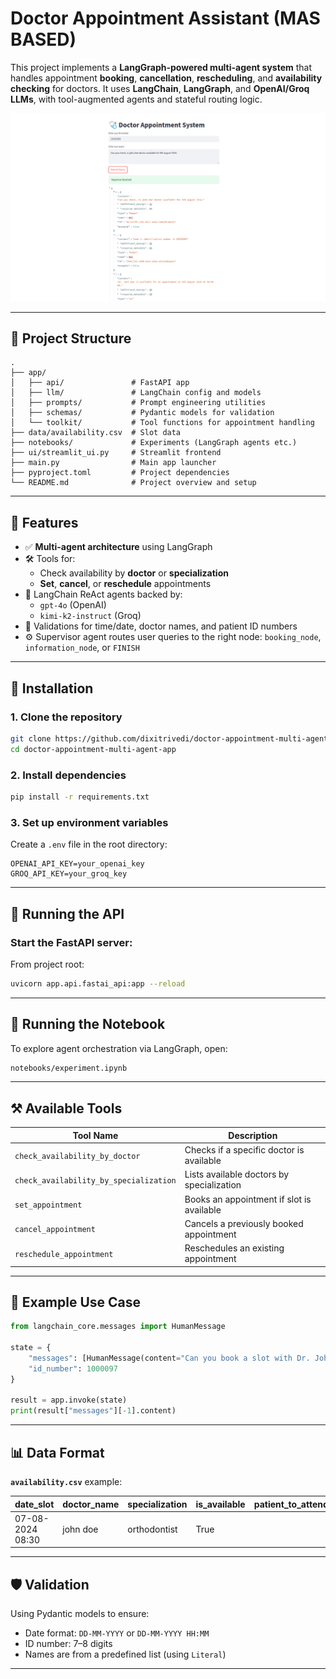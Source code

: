 # Doctor Appointment Assistant (MAS BASED)

This project implements a **LangGraph-powered multi-agent system** that handles appointment **booking**, **cancellation**, **rescheduling**, and **availability checking** for doctors. It uses **LangChain**, **LangGraph**, and **OpenAI/Groq LLMs**, with tool-augmented agents and stateful routing logic.

![data/photos/ui_photo.png](data/photos/ui_photo.png)

---

## 📁 Project Structure

```
.
├── app/
│   ├── api/               # FastAPI app
│   ├── llm/               # LangChain config and models
│   ├── prompts/           # Prompt engineering utilities
│   ├── schemas/           # Pydantic models for validation
│   └── toolkit/           # Tool functions for appointment handling
├── data/availability.csv  # Slot data
├── notebooks/             # Experiments (LangGraph agents etc.)
├── ui/streamlit_ui.py     # Streamlit frontend
├── main.py                # Main app launcher
├── pyproject.toml         # Project dependencies
└── README.md              # Project overview and setup
```

---

## 🧠 Features

- ✅ **Multi-agent architecture** using LangGraph
- 🛠️ Tools for:
  - Check availability by **doctor** or **specialization**
  - **Set**, **cancel**, or **reschedule** appointments
- 💬 LangChain ReAct agents backed by:
  - `gpt-4o` (OpenAI)
  - `kimi-k2-instruct` (Groq)
- 📅 Validations for time/date, doctor names, and patient ID numbers
- ⚙️ Supervisor agent routes user queries to the right node: `booking_node`, `information_node`, or `FINISH`

---

## 🧪 Installation

### 1. Clone the repository

```bash
git clone https://github.com/dixitrivedi/doctor-appointment-multi-agent-app.git
cd doctor-appointment-multi-agent-app
```

### 2. Install dependencies

```bash
pip install -r requirements.txt
```

### 3. Set up environment variables

Create a `.env` file in the root directory:

```env
OPENAI_API_KEY=your_openai_key
GROQ_API_KEY=your_groq_key
```

---

## 🚀 Running the API

### Start the FastAPI server:

From project root:

```bash
uvicorn app.api.fastai_api:app --reload
```

---

## 📓 Running the Notebook

To explore agent orchestration via LangGraph, open:

```bash
notebooks/experiment.ipynb
```

---

## ⚒️ Available Tools

| Tool Name                     | Description                                        |
|------------------------------|----------------------------------------------------|
| `check_availability_by_doctor`         | Checks if a specific doctor is available         |
| `check_availability_by_specialization` | Lists available doctors by specialization        |
| `set_appointment`            | Books an appointment if slot is available         |
| `cancel_appointment`         | Cancels a previously booked appointment           |
| `reschedule_appointment`     | Reschedules an existing appointment               |

---

## 🧪 Example Use Case

```python
from langchain_core.messages import HumanMessage

state = {
    "messages": [HumanMessage(content="Can you book a slot with Dr. John Doe on 07-08-2024 at 8:30 AM?")],
    "id_number": 1000097
}

result = app.invoke(state)
print(result["messages"][-1].content)
```

---

## 📊 Data Format

**`availability.csv`** example:

| date_slot       | doctor_name    | specialization     | is_available | patient_to_attend |
|-----------------|----------------|--------------------|--------------|-------------------|
| 07-08-2024 08:30| john doe       | orthodontist       | True         |                   |

---

## 🛡 Validation

Using Pydantic models to ensure:

- Date format: `DD-MM-YYYY` or `DD-MM-YYYY HH:MM`
- ID number: 7–8 digits
- Names are from a predefined list (using `Literal`)

---
